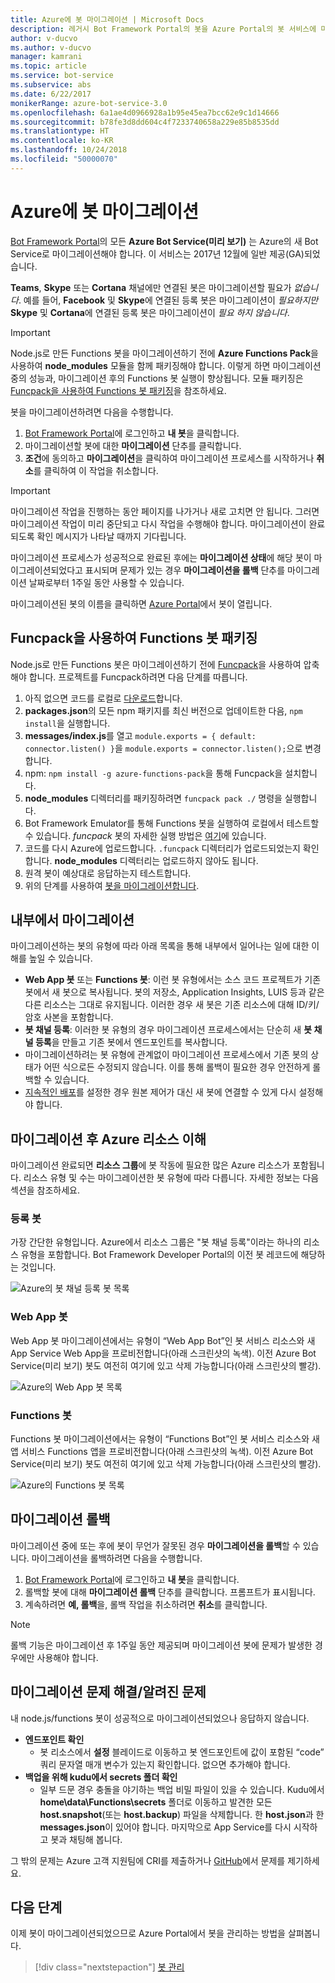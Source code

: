```yaml
---
title: Azure에 봇 마이그레이션 | Microsoft Docs
description: 레거시 Bot Framework Portal의 봇을 Azure Portal의 봇 서비스에 마이그레이션하는 방법을 살펴봅니다.
author: v-ducvo
ms.author: v-ducvo
manager: kamrani
ms.topic: article
ms.service: bot-service
ms.subservice: abs
ms.date: 6/22/2017
monikerRange: azure-bot-service-3.0
ms.openlocfilehash: 6a1ae4d0966928a1b95e45ea7bcc62e9c1d14666
ms.sourcegitcommit: b78fe3d8dd604c4f7233740658a229e85b8535dd
ms.translationtype: HT
ms.contentlocale: ko-KR
ms.lasthandoff: 10/24/2018
ms.locfileid: "50000070"
---
```

# <a name="migrate-your-bot-to-azure"></a>Azure에 봇 마이그레이션



[Bot Framework Portal](http://dev.botframework.com)의 모든 **Azure Bot Service(미리 보기)** 는 Azure의 새 Bot Service로 마이그레이션해야 합니다. 이 서비스는 2017년 12월에 일반 제공(GA)되었습니다. 

**Teams**, **Skype** 또는 **Cortana** 채널에만 연결된 봇은 마이그레이션할 필요가 *없습니다*. 예를 들어, **Facebook** 및 **Skype**에 연결된 등록 봇은 마이그레이션이 *필요하지만* **Skype** 및 **Cortana**에 연결된 등록 봇은 마이그레이션이 *필요 하지 않습니다*.

> [!IMPORTANT]
> Node.js로 만든 Functions 봇을 마이그레이션하기 전에 **Azure Functions Pack**을 사용하여 **node_modules** 모듈을 함께 패키징해야 합니다. 이렇게 하면 마이그레이션 중의 성능과, 마이그레이션 후의 Functions 봇 실행이 향상됩니다. 모듈 패키징은 [Funcpack을 사용하여 Functions 봇 패키징](#package-a-functions-bot-with-funcpack)을 참조하세요.

봇을 마이그레이션하려면 다음을 수행합니다.

1. [Bot Framework Portal](http://dev.botframework.com)에 로그인하고 **내 봇**을 클릭합니다.
2. 마이그레이션할 봇에 대한 **마이그레이션** 단추를 클릭합니다.
3. **조건**에 동의하고 **마이그레이션**을 클릭하여 마이그레이션 프로세스를 시작하거나 **취소**를 클릭하여 이 작업을 취소합니다.

> [!IMPORTANT]
> 마이그레이션 작업을 진행하는 동안 페이지를 나가거나 새로 고치면 안 됩니다. 그러면 마이그레이션 작업이 미리 중단되고 다시 작업을 수행해야 합니다. 마이그레이션이 완료되도록 확인 메시지가 나타날 때까지 기다립니다.

마이그레이션 프로세스가 성공적으로 완료된 후에는 **마이그레이션 상태**에 해당 봇이 마이그레이션되었다고 표시되며 문제가 있는 경우 **마이그레이션을 롤백** 단추를 마이그레이션 날짜로부터 1주일 동안 사용할 수 있습니다.

마이그레이션된 봇의 이름을 클릭하면 [Azure Portal](http://portal.azure.com)에서 봇이 열립니다.

## <a name="package-a-functions-bot-with-funcpack"></a>Funcpack을 사용하여 Functions 봇 패키징

Node.js로 만든 Functions 봇은 마이그레이션하기 전에 [Funcpack](https://github.com/Azure/azure-functions-pack)을 사용하여 압축해야 합니다. 프로젝트를 Funcpack하려면 다음 단계를 따릅니다.

1.  아직 없으면 코드를 로컬로 [다운로드](bot-service-build-download-source-code.md)합니다.
2.  **packages.json**의 모든 npm 패키지를 최신 버전으로 업데이트한 다음, `npm install`을 실행합니다.
3.  **messages/index.js**를 열고 `module.exports = { default: connector.listen() }`을 `module.exports = connector.listen();`으로 변경합니다.
4.  npm: `npm install -g azure-functions-pack`을 통해 Funcpack을 설치합니다.
5.  **node_modules** 디렉터리를 패키징하려면 `funcpack pack ./` 명령을 실행합니다.
6.  Bot Framework Emulator를 통해 Functions 봇을 실행하여 로컬에서 테스트할 수 있습니다. *funcpack* 봇의 자세한 실행 방법은 [여기](https://github.com/Azure/azure-functions-pack#how-to-run)에 있습니다. 
7.  코드를 다시 Azure에 업로드합니다. `.funcpack` 디렉터리가 업로드되었는지 확인합니다. **node_modules** 디렉터리는 업로드하지 않아도 됩니다.
8. 원격 봇이 예상대로 응답하는지 테스트합니다.
9. 위의 단계를 사용하여 [봇을 마이그레이션합니다](#migrate-your-bot-to-azure).

## <a name="migration-under-the-hood"></a>내부에서 마이그레이션

마이그레이션하는 봇의 유형에 따라 아래 목록을 통해 내부에서 일어나는 일에 대한 이해를 높일 수 있습니다.

* **Web App 봇** 또는 **Functions 봇**: 이런 봇 유형에서는 소스 코드 프로젝트가 기존 봇에서 새 봇으로 복사됩니다. 봇의 저장소, Application Insights, LUIS 등과 같은 다른 리소스는 그대로 유지됩니다. 이러한 경우 새 봇은 기존 리소스에 대해 ID/키/암호 사본을 포함합니다. 
* **봇 채널 등록**: 이러한 봇 유형의 경우 마이그레이션 프로세스에서는 단순히 새 **봇 채널 등록**을 만들고 기존 봇에서 엔드포인트를 복사합니다. 
* 마이그레이션하려는 봇 유형에 관계없이 마이그레이션 프로세스에서 기존 봇의 상태가 어떤 식으로든 수정되지 않습니다. 이를 통해 롤백이 필요한 경우 안전하게 롤백할 수 있습니다.
* [지속적인 배포](bot-service-build-continuous-deployment.md)를 설정한 경우 원본 제어가 대신 새 봇에 연결할 수 있게 다시 설정해야 합니다.

## <a name="understanding-azure-resources-after-migration"></a>마이그레이션 후 Azure 리소스 이해
마이그레이션 완료되면 **리소스 그룹**에 봇 작동에 필요한 많은 Azure 리소스가 포함됩니다. 리소스 유형 및 수는 마이그레이션한 봇 유형에 따라 다릅니다. 자세한 정보는 다음 섹션을 참조하세요.

### <a name="registration-bot"></a>등록 봇

가장 간단한 유형입니다. Azure에서 리소스 그룹은 "봇 채널 등록"이라는 하나의 리소스 유형을 포함합니다. Bot Framework Developer Portal의 이전 봇 레코드에 해당하는 것입니다.

![Azure의 봇 채널 등록 봇 목록](~/media/bot-service-migrate-bot/channel-registration-bot.png)

### <a name="web-app-bot"></a>Web App 봇
Web App 봇 마이그레이션에서는 유형이 “Web App Bot”인 봇 서비스 리소스와 새 App Service Web App을 프로비전합니다(아래 스크린샷의 녹색). 이전 Azure Bot Service(미리 보기) 봇도 여전히 여기에 있고 삭제 가능합니다(아래 스크린샷의 빨강).

![Azure의 Web App 봇 목록](~/media/bot-service-migrate-bot/web-app-bot.png)

### <a name="functions-bot"></a>Functions 봇
Functions 봇 마이그레이션에서는 유형이 “Functions Bot”인 봇 서비스 리소스와 새 앱 서비스 Functions 앱을 프로비전합니다(아래 스크린샷의 녹색). 이전 Azure Bot Service(미리 보기) 봇도 여전히 여기에 있고 삭제 가능합니다(아래 스크린샷의 빨강).

![Azure의 Functions 봇 목록](~/media/bot-service-migrate-bot/functions-bot.png)


## <a name="roll-back-migration"></a>마이그레이션 롤백

마이그레이션 중에 또는 후에 봇이 무언가 잘못된 경우 **마이그레이션을 롤백**할 수 있습니다. 마이그레이션을 롤백하려면 다음을 수행합니다.

1. [Bot Framework Portal](http://dev.botframework.com)에 로그인하고 **내 봇**을 클릭합니다.
2. 롤백할 봇에 대해 **마이그레이션 롤백** 단추를 클릭합니다. 프롬프트가 표시됩니다.
3. 계속하려면 **예, 롤백**을, 롤백 작업을 취소하려면 **취소**를 클릭합니다.

> [!NOTE]
> 롤백 기능은 마이그레이션 후 1주일 동안 제공되며 마이그레이션 봇에 문제가 발생한 경우에만 사용해야 합니다.

## <a name="migration-troubleshootingknown-issues"></a>마이그레이션 문제 해결/알려진 문제
내 node.js/functions 봇이 성공적으로 마이그레이션되었으나 응답하지 않습니다.

* **엔드포인트 확인**
  * 봇 리소스에서 **설정** 블레이드로 이동하고 봇 엔드포인트에 값이 포함된 “code” 쿼리 문자열 매개 변수가 있는지 확인합니다. 없으면 추가해야 합니다.
* **백업을 위해 kudu에서 secrets 폴더 확인**
  * 일부 드문 경우 충돌을 야기하는 백업 비밀 파일이 있을 수 있습니다. Kudu에서 **home\data\Functions\secrets** 폴더로 이동하고 발견한 모든 **host.snapshot**(또는 **host.backup**) 파일을 삭제합니다. 한 **host.json**과 한 **messages.json**이 있어야 합니다. 마지막으로 App Service를 다시 시작하고 봇과 채팅해 봅니다.

그 밖의 문제는 Azure 고객 지원팀에 CRI를 제출하거나 [GitHub](https://github.com/MicrosoftDocs/bot-framework-docs/issues)에서 문제를 제기하세요.


## <a name="next-steps"></a>다음 단계

이제 봇이 마이그레이션되었으므로 Azure Portal에서 봇을 관리하는 방법을 살펴봅니다.

> [!div class="nextstepaction"]
> [봇 관리](bot-service-manage-overview.md)
